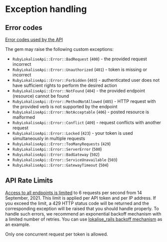 # Exception handling

## Error codes

[Error codes used by the API](https://developers.lokalise.com/reference/api-errors)

The gem may raise the following custom exceptions:

* `RubyLokaliseApi::Error::BadRequest` (`400`) - the provided request incorrect
* `RubyLokaliseApi::Error::Unauthorized` (`401`) - token is missing or incorrect
* `RubyLokaliseApi::Error::Forbidden` (`403`) - authenticated user does not have sufficient rights to perform the desired action
* `RubyLokaliseApi::Error::NotFound` (`404`) - the provided endpoint (resource) cannot be found
* `RubyLokaliseApi::Error::MethodNotAllowed` (`405`) - HTTP request with the provided verb is not supported by the endpoint
* `RubyLokaliseApi::Error::NotAcceptable` (`406`) - posted resource is malformed
* `RubyLokaliseApi::Error::Conflict` (`409`) - request conflicts with another request
* `RubyLokaliseApi::Error::Locked` (`423`) - your token is used simultaneously in multiple requests
* `RubyLokaliseApi::Error::TooManyRequests` (`429`)
* `RubyLokaliseApi::Error::ServerError` (`500`)
* `RubyLokaliseApi::Error::BadGateway` (`502`)
* `RubyLokaliseApi::Error::ServiceUnavailable` (`503`)
* `RubyLokaliseApi::Error::GatewayTimeout` (`504`)

## API Rate Limits

[Access to all endpoints is limited](https://developers.lokalise.com/reference/api-rate-limits) to 6 requests per second from 14 September, 2021. This limit is applied per API token and per IP address. If you exceed the limit, a 429 HTTP status code will be returned and the corresponding exception will be raised that you should handle properly. To handle such errors, we recommend an exponential backoff mechanism with a limited number of retries. You can use [lokalise_rails backoff mechanism](https://github.com/bodrovis/lokalise_rails/blob/master/lib/lokalise_rails/task_definition/base.rb#L63) as an example.

Only one concurrent request per token is allowed.
